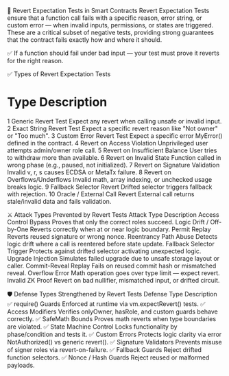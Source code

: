🔄 Revert Expectation Tests in Smart Contracts
Revert Expectation Tests ensure that a function call fails with a specific reason, error string, or custom error — when invalid inputs, permissions, or states are triggered. These are a critical subset of negative tests, providing strong guarantees that the contract fails exactly how and where it should.

✅ If a function should fail under bad input — your test must prove it reverts for the right reason.

✅ Types of Revert Expectation Tests
#	Type	Description
1	Generic Revert Test	Expect any revert when calling unsafe or invalid input.
2	Exact String Revert Test	Expect a specific revert reason like "Not owner" or "Too much".
3	Custom Error Revert Test	Expect a specific error MyError() defined in the contract.
4	Revert on Access Violation	Unprivileged user attempts admin/owner role call.
5	Revert on Insufficient Balance	User tries to withdraw more than available.
6	Revert on Invalid State	Function called in wrong phase (e.g., paused, not initialized).
7	Revert on Signature Validation	Invalid v, r, s causes ECDSA or MetaTx failure.
8	Revert on Overflows/Underflows	Invalid math, array indexing, or unchecked usage breaks logic.
9	Fallback Selector Revert	Drifted selector triggers fallback with rejection.
10	Oracle / External Call Revert	External call returns stale/invalid data and fails validation.

⚔️ Attack Types Prevented by Revert Tests
Attack Type	Description
Access Control Bypass	Proves that only the correct roles succeed.
Logic Drift / Off-by-One	Reverts correctly when at or near logic boundary.
Permit Replay	Reverts reused signature or wrong nonce.
Reentrancy Path Abuse	Detects logic drift where a call is reentered before state update.
Fallback Selector Trigger	Protects against drifted selector activating unexpected logic.
Upgrade Injection	Simulates failed upgrade due to unsafe storage layout or caller.
Commit-Reveal Replay	Fails on reused commit hash or mismatched reveal.
Overflow Error	Math operation goes over type limit — expect revert.
Invalid ZK Proof	Revert on bad nullifier, mismatched input, or drifted circuit.

🛡️ Defense Types Strengthened by Revert Tests
Defense Type	Description
✅ require() Guards	Enforced at runtime via vm.expectRevert() tests.
✅ Access Modifiers	Verifies onlyOwner, hasRole, and custom guards behave correctly.
✅ SafeMath Bounds	Proves math reverts when type boundaries are violated.
✅ State Machine Control	Locks functionality by phase/condition and tests it.
✅ Custom Errors	Protects logic clarity via error NotAuthorized() vs generic revert().
✅ Signature Validators	Prevents misuse of signer roles via revert-on-failure.
✅ Fallback Guards	Reject drifted function selectors.
✅ Nonce / Hash Guards	Reject reused or malformed payloads.